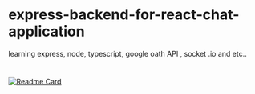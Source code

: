 # express-backend-for-react-chat-application
learning express, node, typescript, google oath API , socket .io and etc..
#
[![Readme Card](https://github-readme-stats.vercel.app/api/pin/?username=ramesh1212445&repo=simple-reactjs-Chat-Application)](https://github.com/ramesh1212445/simple-reactjs-Chat-Application.git)
